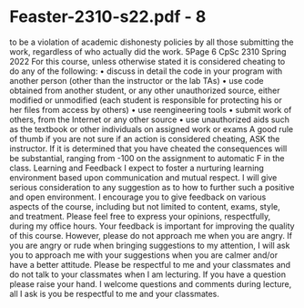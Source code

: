 # Feaster-2310-s22.pdf - 8

to be a violation of academic dishonesty policies by all those submitting the work, regardless of who
actually did the work.
5Page 6
CpSc 2310 Spring 2022
For this course, unless otherwise stated it is considered cheating to do any of the following:
• discuss in detail the code in your program with another person (other than the instructor or the
lab TAs)
• use code obtained from another student, or any other unauthorized source, either modified or
unmodified (each student is responsible for protecting his or her files from access by others)
• use reengineering tools
• submit work of others, from the Internet or any other source
• use unauthorized aids such as the textbook or other individuals on assigned work or exams
A good rule of thumb if you are not sure if an action is considered cheating, ASK the instructor.
If it is determined that you have cheated the consequences will be substantial, ranging from -100 on
the assignment to automatic F in the class.
Learning and Feedback
I expect to foster a nurturing learning environment based upon communication and mutual respect.
I will give serious consideration to any suggestion as to how to further such a positive and open
environment. I encourage you to give feedback on various aspects of the course, including but not
limited to content, exams, style, and treatment. Please feel free to express your opinions, respectfully,
during my office hours. Your feedback is important for improving the quality of this course.
However, please do not approach me when you are angry. If you are angry or rude when bringing
suggestions to my attention, I will ask you to approach me with your suggestions when you are calmer
and/or have a better attitude.
Please be respectful to me and your classmates and do not talk to your classmates when I am lecturing.
If you have a question please raise your hand. I welcome questions and comments during lecture, all I
ask is you be respectful to me and your classmates.